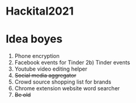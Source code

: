 # Hackital2021

# Idea boyes

1) Phone encryption
2) Facebook events for Tinder
2b) Tinder events
3) Youtube video editing helper
4) ~~Social media aggregator~~
5) Crowd source shopping list for brands
6) Chrome extension website word searcher
7) ~~Be old~~
